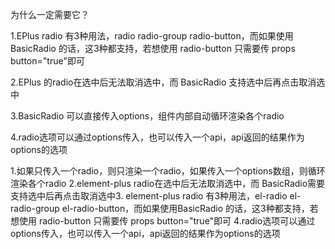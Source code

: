 为什么一定需要它？

1.EPlus radio 有3种用法，radio radio-group radio-button，而如果使用 BasicRadio 的话，这3种都支持，若想使用 radio-button 只需要传 props button="true"即可

2.EPlus 的radio在选中后无法取消选中，而 BasicRadio 支持选中后再点击取消选中

3.BasicRadio 可以直接传入options，组件内部自动循环渲染各个radio

4.radio选项可以通过options传入，也可以传入一个api，api返回的结果作为options的选项

1.如果只传入一个radio，则只渲染一个radio，如果传入一个options数组，则循环渲染各个radio
2.element-plus radio在选中后无法取消选中，而 BasicRadio需要支持选中后再点击取消选中3. element-plus radio 有3种用法，el-radio el-radio-group el-radio-button，而如果使用BasicRadio 的话，这3种都支持，若想使用 radio-button 只需要传 props button="true"即可
4.radio选项可以通过options传入，也可以传入一个api，api返回的结果作为options的选项
